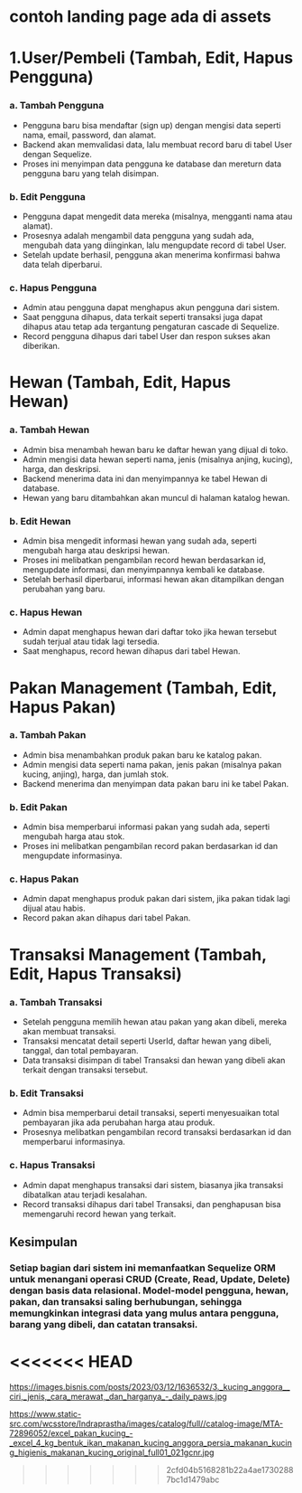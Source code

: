 # contoh landing page ada di assets

#   1.User/Pembeli (Tambah, Edit, Hapus Pengguna)
### a. Tambah Pengguna

- Pengguna baru bisa mendaftar (sign up) dengan mengisi data seperti nama, email, password, dan alamat.
- Backend akan memvalidasi data, lalu membuat record baru di tabel User dengan Sequelize.
- Proses ini menyimpan data pengguna ke database dan mereturn data pengguna baru yang telah disimpan.

### b. Edit Pengguna
- Pengguna dapat mengedit data mereka (misalnya, mengganti nama atau alamat).
- Prosesnya adalah mengambil data pengguna yang sudah ada, mengubah data yang diinginkan, lalu mengupdate record di tabel User.
- Setelah update berhasil, pengguna akan menerima konfirmasi bahwa data telah diperbarui.
### c. Hapus Pengguna
- Admin atau pengguna dapat menghapus akun pengguna dari sistem.
- Saat pengguna dihapus, data terkait seperti transaksi juga dapat dihapus atau tetap ada tergantung pengaturan cascade di Sequelize.
- Record pengguna dihapus dari tabel User dan respon sukses akan diberikan.
# Hewan (Tambah, Edit, Hapus Hewan)
### a. Tambah Hewan
- Admin bisa menambah hewan baru ke daftar hewan yang dijual di toko.
- Admin mengisi data hewan seperti nama, jenis (misalnya anjing, kucing), harga, dan deskripsi.
- Backend menerima data ini dan menyimpannya ke tabel Hewan di database.
- Hewan yang baru ditambahkan akan muncul di halaman katalog hewan.
### b. Edit Hewan
- Admin bisa mengedit informasi hewan yang sudah ada, seperti mengubah harga atau deskripsi hewan.
- Proses ini melibatkan pengambilan record hewan berdasarkan id, mengupdate informasi, dan menyimpannya kembali ke database.
- Setelah berhasil diperbarui, informasi hewan akan ditampilkan dengan perubahan yang baru.
### c. Hapus Hewan
- Admin dapat menghapus hewan dari daftar toko jika hewan tersebut sudah terjual atau tidak lagi tersedia.
- Saat menghapus, record hewan dihapus dari tabel Hewan.
# Pakan Management (Tambah, Edit, Hapus Pakan)
### a. Tambah Pakan
- Admin bisa menambahkan produk pakan baru ke katalog pakan.
- Admin mengisi data seperti nama pakan, jenis pakan (misalnya pakan kucing, anjing), harga, dan jumlah stok.
- Backend menerima dan menyimpan data pakan baru ini ke tabel Pakan.
### b. Edit Pakan
- Admin bisa memperbarui informasi pakan yang sudah ada, seperti mengubah harga atau stok.
- Proses ini melibatkan pengambilan record pakan berdasarkan id dan mengupdate informasinya.
### c. Hapus Pakan
- Admin dapat menghapus produk pakan dari sistem, jika pakan tidak lagi dijual atau habis.
- Record pakan akan dihapus dari tabel Pakan.
# Transaksi Management (Tambah, Edit, Hapus Transaksi)
### a. Tambah Transaksi
- Setelah pengguna memilih hewan atau pakan yang akan dibeli, mereka akan membuat transaksi.
- Transaksi mencatat detail seperti UserId, daftar hewan yang dibeli, tanggal, dan total pembayaran.
- Data transaksi disimpan di tabel Transaksi dan hewan yang dibeli akan terkait dengan transaksi tersebut.
### b. Edit Transaksi
- Admin bisa memperbarui detail transaksi, seperti menyesuaikan total pembayaran jika ada perubahan harga atau produk.
- Prosesnya melibatkan pengambilan record transaksi berdasarkan id dan memperbarui informasinya.
### c. Hapus Transaksi
- Admin dapat menghapus transaksi dari sistem, biasanya jika transaksi dibatalkan atau terjadi kesalahan.
- Record transaksi dihapus dari tabel Transaksi, dan penghapusan bisa memengaruhi record hewan yang terkait.
## Kesimpulan
### Setiap bagian dari sistem ini memanfaatkan Sequelize ORM untuk menangani operasi CRUD (Create, Read, Update, Delete) dengan basis data relasional. Model-model pengguna, hewan, pakan, dan transaksi saling berhubungan, sehingga memungkinkan integrasi data yang mulus antara pengguna, barang yang dibeli, dan catatan transaksi.
<<<<<<< HEAD
=======



https://images.bisnis.com/posts/2023/03/12/1636532/3._kucing_anggora__ciri,_jenis,_cara_merawat,_dan_harganya_-_daily_paws.jpg

https://www.static-src.com/wcsstore/Indraprastha/images/catalog/full//catalog-image/MTA-72896052/excel_pakan_kucing_-_excel_4_kg_bentuk_ikan_makanan_kucing_anggora_persia_makanan_kucing_higienis_makanan_kucing_original_full01_021gcnr.jpg
>>>>>>> 2cfd04b5168281b22a4ae17302887bc1d1479abc
